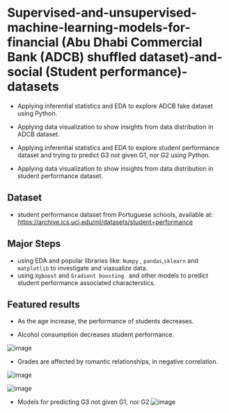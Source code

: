 # Supervised-and-unsupervised-machine-learning-models-for-financial (Abu Dhabi Commercial Bank (ADCB) shuffled dataset)-and-social (Student performance)-datasets

- Applying inferential statistics and EDA to explore ADCB fake dataset using Python.

- Applying data visualization to show insights from data distribution in ADCB dataset.

- Applying inferential statistics and EDA to explore student performance dataset and trying to  predict G3 not given G1, nor G2 using Python.

- Applying data visualization to show insights from data distribution in student performance dataset.


## Dataset

- student performance dataset from Portuguese schools, available at: https://archive.ics.uci.edu/ml/datasets/student+performance


## Major Steps
- using EDA and popular libraries like: `Numpy` , `pandas`,`sklearn` and `matplotlib` to investigate and viasualize data.
- using `Xgboost` and `Gradient boosting ` and other models to predict student performance associated characterstics.

## Featured results

- As the age increase, the performance of students decreases.

- Alcohol consumption decreases student performance.

![image](https://user-images.githubusercontent.com/63313373/165559974-3f68c353-12b8-4587-8327-84987969f5bd.png)


- Grades are affected by romantic relationships, in negative correlation.

![image](https://user-images.githubusercontent.com/63313373/165560761-e9776721-8da7-43dd-8edf-2c7205363f74.png)

![image](https://user-images.githubusercontent.com/63313373/165560795-0ad5f3c0-3f66-488e-bf28-c3cc65fd914d.png)


- Models for predicting G3 not given G1, nor G2
![image](https://user-images.githubusercontent.com/63313373/165560971-907da353-803e-4d76-8698-06879937c063.png)

